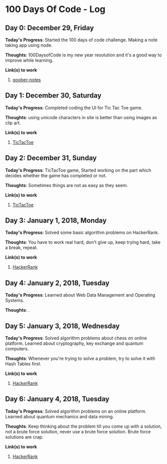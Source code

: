 # 100 Days Of Code - Log

## Day 0: December 29, Friday

**Today's Progress**: Started the 100 days of code challenge. Making a note taking app using node.

**Thoughts**: 100DaysofCode is my new year resolution and it's a good way to improve while learning.

**Link(s) to work**

1. [goober-notes](https://github.com/skywalker212/goober-notes)

## Day 1: December 30, Saturday

**Today's Progress**: Completed coding the UI for Tic Tac Toe game.

**Thoughts**: using unicode characters in site is better than using images as clip art.

**Link(s) to work**

1. [TicTacToe](https://github.com/skywalker212/TicTacToe)

## Day 2: December 31, Sunday

**Today's Progress**: TicTacToe game, Started working on the part which decides whether the game has completed or not.

**Thoughts**: Sometimes things are not as easy as they seem.

**Link(s) to work**

1. [TicTacToe](https://github.com/skywalker212/TicTacToe)

## Day 3: January 1, 2018, Monday

**Today's Progress**: Solved some basic algorithm problems on HackerRank.

**Thoughts**: You have to work real hard, don't give up, keep trying hard, take a break, repeat.

**Link(s) to work**

1. [HackerRank](https://www.hackerrank.com/skywalker212)

## Day 4: January 2, 2018, Tuesday

**Today's Progress**: Learned about Web Data Management and Operating Systems.

**Thoughts**: .

## Day 5: January 3, 2018, Wednesday

**Today's Progress**: Solved algorithm problems about chess on online platform. Learned about cryptography, key exchange and quantum computers.

**Thoughts**: Whenever you're trying to solve a problem, try to solve it with Hash Tables first.

**Link(s) to work**

1. [HackerRank](https://www.hackerrank.com/skywalker212)

## Day 6: January 4, 2018, Tuesday

**Today's Progress**: Solved algorithm problems on an online platform. Learned about quantum mechanics and data mining.

**Thoughts**: Keep thinking about the problem till you come up with a solution, not a brute force solution, never use a brute force solution. Brute force solutions are crap.

**Link(s) to work**

1. [HackerRank](https://www.hackerrank.com/skywalker212)
